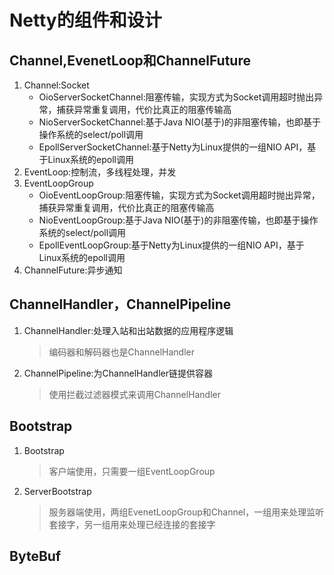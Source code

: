 # Netty的组件和设计

## Channel,EvenetLoop和ChannelFuture

1. Channel:Socket
    - OioServerSocketChannel:阻塞传输，实现方式为Socket调用超时抛出异常，捕获异常重复调用，代价比真正的阻塞传输高
    - NioServerSocketChannel:基于Java NIO(基于)的非阻塞传输，也即基于操作系统的select/poll调用
    - EpollServerSocketChannel:基于Netty为Linux提供的一组NIO API，基于Linux系统的epoll调用
2. EventLoop:控制流，多线程处理，并发
3. EventLoopGroup
    - OioEventLoopGroup:阻塞传输，实现方式为Socket调用超时抛出异常，捕获异常重复调用，代价比真正的阻塞传输高
    - NioEventLoopGroup:基于Java NIO(基于)的非阻塞传输，也即基于操作系统的select/poll调用
    - EpollEventLoopGroup:基于Netty为Linux提供的一组NIO API，基于Linux系统的epoll调用
4. ChannelFuture:异步通知

## ChannelHandler，ChannelPipeline

1. ChannelHandler:处理入站和出站数据的应用程序逻辑
    > 编码器和解码器也是ChannelHandler

2. ChannelPipeline:为ChannelHandler链提供容器
    > 使用拦截过滤器模式来调用ChannelHandler

## Bootstrap

1. Bootstrap
    > 客户端使用，只需要一组EventLoopGroup
2. ServerBootstrap
    > 服务器端使用，两组EvenetLoopGroup和Channel，一组用来处理监听套接字，另一组用来处理已经连接的套接字

## ByteBuf